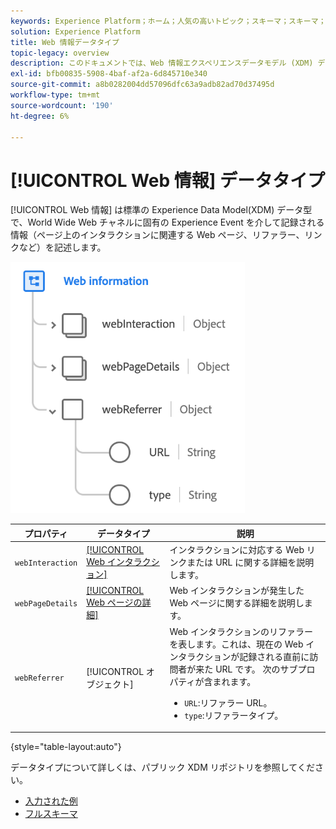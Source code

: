 ```yaml
---
keywords: Experience Platform；ホーム；人気の高いトピック；スキーマ；スキーマ；XDM；フィールド；スキーマ；スキーマ；Web ページの詳細；データ型；データ型；データ型；web ページ
solution: Experience Platform
title: Web 情報データタイプ
topic-legacy: overview
description: このドキュメントでは、Web 情報エクスペリエンスデータモデル (XDM) データタイプの概要を説明します。
exl-id: bfb00835-5908-4baf-af2a-6d845710e340
source-git-commit: a8b0282004dd57096dfc63a9adb82ad70d37495d
workflow-type: tm+mt
source-wordcount: '190'
ht-degree: 6%

---
```


# [!UICONTROL Web 情報] データタイプ

[!UICONTROL Web 情報] は標準の Experience Data Model(XDM) データ型で、World Wide Web チャネルに固有の Experience Event を介して記録される情報（ページ上のインタラクションに関連する Web ページ、リファラー、リンクなど）を記述します。

![](../images/data-types/web-information.png)

| プロパティ | データタイプ | 説明 |
| --- | --- | --- |
| `webInteraction` | [[!UICONTROL Web インタラクション]](./web-interaction.md) | インタラクションに対応する Web リンクまたは URL に関する詳細を説明します。 |
| `webPageDetails` | [[!UICONTROL Web ページの詳細]](./webpage-details.md) | Web インタラクションが発生した Web ページに関する詳細を説明します。 |
| `webReferrer` | [!UICONTROL オブジェクト] | Web インタラクションのリファラーを表します。これは、現在の Web インタラクションが記録される直前に訪問者が来た URL です。 次のサブプロパティが含まれます。 <ul><li>`URL`:リファラー URL。</li><li>`type`:リファラータイプ。</li></ul> |

{style=&quot;table-layout:auto&quot;}

データタイプについて詳しくは、パブリック XDM リポジトリを参照してください。

* [入力された例](https://github.com/adobe/xdm/blob/master/components/datatypes/webinfo.example.1.json)
* [フルスキーマ](https://github.com/adobe/xdm/blob/master/components/datatypes/webinfo.schema.json)
